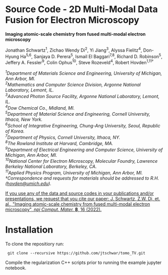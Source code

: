 # Source Code - 2D Multi-Modal Data Fusion for Electron Microscopy

**Imaging atomic-scale chemistry from fused multi-modal electron microscopy**

Jonathan Schwartz<sup>1</sup>, Zichao Wendy Di<sup>2</sup>, Yi Jiang<sup>3</sup>, Alyssa Fielitz<sup>4</sup>, Don-Hyung Ha<sup>5,6</sup>, Sanjaya D. Perera<sup>5</sup>, Ismail El Baggari<sup>7,8</sup>, Richard D. Robinson<sup>5</sup>, Jeffery A. Fessler<sup>9</sup>, Colin Ophus<sup>10</sup>, Steve Rozeveld<sup>4</sup>, Robert Hovden<sup>1,11†</sup>

*<sup>1</sup>Department of Materials Science and Engineering, University of Michigan, Ann Arbor, MI.*    
*<sup>2</sup>Mathematics and Computer Science Division, Argonne National Laboratory, Lemont, IL.*     
*<sup>3</sup>Advanced Photon Source Facility, Argonne National Laboratory, Lemont, IL.*     
*<sup>4</sup>Dow Chemical Co., Midland, MI.*    
*<sup>5</sup>Department of Material Science and Engineering, Cornell University, Ithaca, New York.*    
*<sup>6</sup>School of Integrative Engineering, Chung-Ang University, Seoul, Republic of Korea.*    
*<sup>7</sup>Department of Physics, Cornell University, Ithaca, NY.*    
*<sup>8</sup>The Rowland Institute at Harvard, Cambridge, MA.*    
*<sup>9</sup>Department of Electrical Engineering and Computer Science, University of Michigan, Ann Arbor, MI.*    
*<sup>10</sup>National Center for Electron Microscopy, Molecular Foundry, Lawrence Berkeley National Laboratory, Berkeley, CA.*    
*<sup>11</sup>Applied Physics Program, University of Michigan, Ann Arbor, MI.*   
*†Correspondence and requests for materials should be addressed to R.H. (hovden@umich.edu).*    

[If you use any of the data and source codes in your publications and/or presentations, we request that you cite our paper: J. Schwartz, Z.W. Di, et. al., "Imaging atomic-scale chemistry from fused multi-modal electron microscopy", _npj Comput. Mater._ **8**, 16 (2022).](https://www.nature.com/articles/s41524-021-00692-5)

# Installation 

To clone the repositiory run: 

` git clone --recursive https://github.com/jtschwar/tomo_TV.git`

Compile the regularization C++ scripts prior to running the example jupyter notebook.

